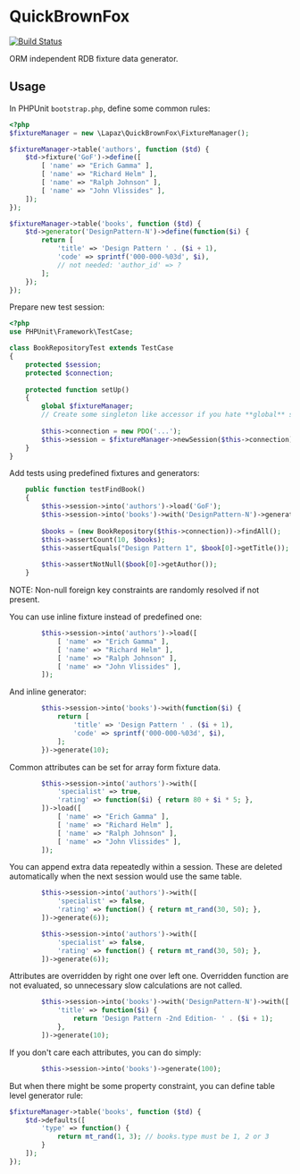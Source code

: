 # QuickBrownFox

[![Build Status](https://travis-ci.org/LapazPhp/QuickBrownFox.svg?branch=master)](https://travis-ci.org/LapazPhp/QuickBrownFox)

ORM independent RDB fixture data generator.

## Usage

In PHPUnit `bootstrap.php`, define some common rules:

```php
<?php
$fixtureManager = new \Lapaz\QuickBrownFox\FixtureManager();

$fixtureManager->table('authors', function ($td) {
    $td->fixture('GoF')->define([
        [ 'name' => "Erich Gamma" ],
        [ 'name' => "Richard Helm" ],
        [ 'name' => "Ralph Johnson" ],
        [ 'name' => "John Vlissides" ],
    ]);
});

$fixtureManager->table('books', function ($td) {
    $td->generator('DesignPattern-N')->define(function($i) {
        return [
            'title' => 'Design Pattern ' . ($i + 1),
            'code' => sprintf('000-000-%03d', $i),
            // not needed: 'author_id' => ?
        ];
    });
});
```

Prepare new test session:

```php
<?php
use PHPUnit\Framework\TestCase;

class BookRepositoryTest extends TestCase
{
    protected $session;
    protected $connection;
    
    protected function setUp()
    {
        global $fixtureManager;
        // Create some singleton like accessor if you hate **global** statement.
        
        $this->connection = new PDO('...');
        $this->session = $fixtureManager->newSession($this->connection);
    }
}
```

Add tests using predefined fixtures and generators:

```php
    public function testFindBook()
    {
        $this->session->into('authors')->load('GoF');
        $this->session->into('books')->with('DesignPattern-N')->generate(10);
        
        $books = (new BookRepository($this->connection))->findAll();
        $this->assertCount(10, $books);
        $this->assertEquals("Design Pattern 1", $book[0]->getTitle());
        
        $this->assertNotNull($book[0]->getAuthor());
    }
```

NOTE: Non-null foreign key constraints are randomly resolved if not present.


You can use inline fixture instead of predefined one:

```php
        $this->session->into('authors')->load([
            [ 'name' => "Erich Gamma" ],
            [ 'name' => "Richard Helm" ],
            [ 'name' => "Ralph Johnson" ],
            [ 'name' => "John Vlissides" ],
        ]);
```

And inline generator:

```php
        $this->session->into('books')->with(function($i) {
            return [
                'title' => 'Design Pattern ' . ($i + 1),
                'code' => sprintf('000-000-%03d', $i),
            ];
        })->generate(10);
```

Common attributes can be set for array form fixture data.

```php
        $this->session->into('authors')->with([
            'specialist' => true,
            'rating' => function($i) { return 80 + $i * 5; },
        ])->load([
            [ 'name' => "Erich Gamma" ],
            [ 'name' => "Richard Helm" ],
            [ 'name' => "Ralph Johnson" ],
            [ 'name' => "John Vlissides" ],
        ]);
```

You can append extra data repeatedly within a session.
These are deleted automatically when the next session would use the same table.

```php
        $this->session->into('authors')->with([
            'specialist' => false,
            'rating' => function() { return mt_rand(30, 50); },
        ])->generate(6));

        $this->session->into('authors')->with([
            'specialist' => false,
            'rating' => function() { return mt_rand(30, 50); },
        ])->generate(6));
```

Attributes are overridden by right one over left one. Overridden function are not evaluated, so unnecessary slow calculations are not called.

```php
        $this->session->into('books')->with('DesignPattern-N')->with([
            'title' => function($i) {
                return 'Design Pattern -2nd Edition- ' . ($i + 1);
            },
        ])->generate(10);
```

If you don't care each attributes, you can do simply:

```php
        $this->session->into('books')->generate(100);
```

But when there might be some property constraint, you can define table level generator rule:

```php
$fixtureManager->table('books', function ($td) {
    $td->defaults([
        'type' => function() {
            return mt_rand(1, 3); // books.type must be 1, 2 or 3
        }
    ]);
});
```
